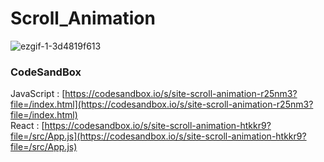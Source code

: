 # Scroll_Animation

![ezgif-1-3d4819f613](https://github.com/MontaKr/Site_Practice/assets/115155803/15875614-aa78-47cc-bcbe-73c2411a7dcb)

### CodeSandBox

JavaScript : [https://codesandbox.io/s/site-scroll-animation-r25nm3?file=/index.html](https://codesandbox.io/s/site-scroll-animation-r25nm3?file=/index.html) \
React : [https://codesandbox.io/s/site-scroll-animation-htkkr9?file=/src/App.js](https://codesandbox.io/s/site-scroll-animation-htkkr9?file=/src/App.js)
